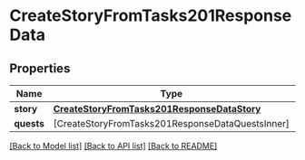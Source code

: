 # CreateStoryFromTasks201ResponseData

## Properties
Name | Type | Description | Notes
------------ | ------------- | ------------- | -------------
**story** | [**CreateStoryFromTasks201ResponseDataStory**](CreateStoryFromTasks201ResponseDataStory.md) |  | [optional] 
**quests** | [CreateStoryFromTasks201ResponseDataQuestsInner] |  | [optional] 

[[Back to Model list]](../README.md#documentation-for-models) [[Back to API list]](../README.md#documentation-for-api-endpoints) [[Back to README]](../README.md)


